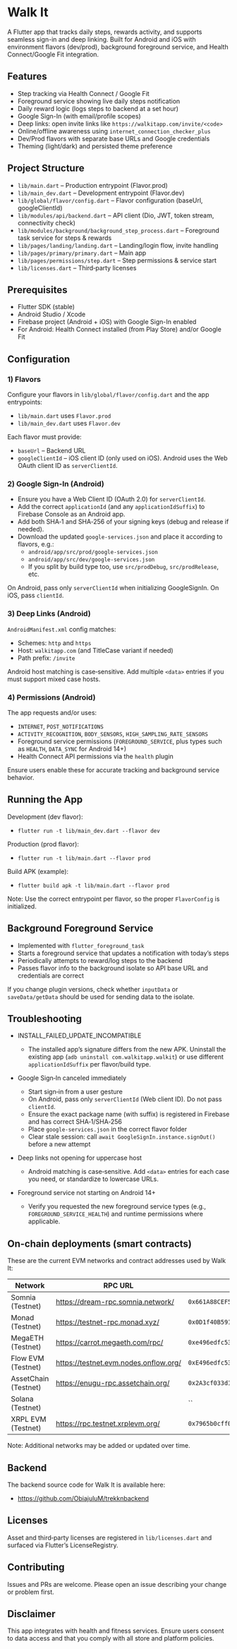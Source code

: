 # Walk It

A Flutter app that tracks daily steps, rewards activity, and supports seamless sign-in and deep linking. Built for Android and iOS with environment flavors (dev/prod), background foreground service, and Health Connect/Google Fit integration.

## Features

- Step tracking via Health Connect / Google Fit
- Foreground service showing live daily steps notification
- Daily reward logic (logs steps to backend at a set hour)
- Google Sign-In (with email/profile scopes)
- Deep links: open invite links like `https://walkitapp.com/invite/<code>`
- Online/offline awareness using `internet_connection_checker_plus`
- Dev/Prod flavors with separate base URLs and Google credentials
- Theming (light/dark) and persisted theme preference

## Project Structure

- `lib/main.dart` – Production entrypoint (Flavor.prod)
- `lib/main_dev.dart` – Development entrypoint (Flavor.dev)
- `lib/global/flavor/config.dart` – Flavor configuration (baseUrl, googleClientId)
- `lib/modules/api/backend.dart` – API client (Dio, JWT, token stream, connectivity check)
- `lib/modules/background/background_step_process.dart` – Foreground task service for steps & rewards
- `lib/pages/landing/landing.dart` – Landing/login flow, invite handling
- `lib/pages/primary/primary.dart` – Main app
- `lib/pages/permissions/step.dart` – Step permissions & service start
- `lib/licenses.dart` – Third‑party licenses

## Prerequisites

- Flutter SDK (stable)
- Android Studio / Xcode
- Firebase project (Android + iOS) with Google Sign-In enabled
- For Android: Health Connect installed (from Play Store) and/or Google Fit

## Configuration

### 1) Flavors

Configure your flavors in `lib/global/flavor/config.dart` and the app entrypoints:

- `lib/main.dart` uses `Flavor.prod`
- `lib/main_dev.dart` uses `Flavor.dev`

Each flavor must provide:
- `baseUrl` – Backend URL
- `googleClientId` – iOS client ID (only used on iOS). Android uses the Web OAuth client ID as `serverClientId`.

### 2) Google Sign-In (Android)

- Ensure you have a Web Client ID (OAuth 2.0) for `serverClientId`.
- Add the correct `applicationId` (and any `applicationIdSuffix`) to Firebase Console as an Android app.
- Add both SHA‑1 and SHA‑256 of your signing keys (debug and release if needed).
- Download the updated `google-services.json` and place it according to flavors, e.g.:
  - `android/app/src/prod/google-services.json`
  - `android/app/src/dev/google-services.json`
  - If you split by build type too, use `src/prodDebug`, `src/prodRelease`, etc.

On Android, pass only `serverClientId` when initializing GoogleSignIn. On iOS, pass `clientId`.

### 3) Deep Links (Android)

`AndroidManifest.xml` config matches:
- Schemes: `http` and `https`
- Host: `walkitapp.com` (and TitleCase variant if needed)
- Path prefix: `/invite`

Android host matching is case‑sensitive. Add multiple `<data>` entries if you must support mixed case hosts.

### 4) Permissions (Android)

The app requests and/or uses:
- `INTERNET`, `POST_NOTIFICATIONS`
- `ACTIVITY_RECOGNITION`, `BODY_SENSORS`, `HIGH_SAMPLING_RATE_SENSORS`
- Foreground service permissions (`FOREGROUND_SERVICE`, plus types such as `HEALTH`, `DATA_SYNC` for Android 14+)
- Health Connect API permissions via the `health` plugin

Ensure users enable these for accurate tracking and background service behavior.

## Running the App

Development (dev flavor):
- `flutter run -t lib/main_dev.dart --flavor dev`

Production (prod flavor):
- `flutter run -t lib/main.dart --flavor prod`

Build APK (example):
- `flutter build apk -t lib/main.dart --flavor prod`

Note: Use the correct entrypoint per flavor, so the proper `FlavorConfig` is initialized.

## Background Foreground Service

- Implemented with `flutter_foreground_task`
- Starts a foreground service that updates a notification with today’s steps
- Periodically attempts to reward/log steps to the backend
- Passes flavor info to the background isolate so API base URL and credentials are correct

If you change plugin versions, check whether `inputData` or `saveData/getData` should be used for sending data to the isolate.

## Troubleshooting

- INSTALL_FAILED_UPDATE_INCOMPATIBLE
  - The installed app’s signature differs from the new APK. Uninstall the existing app (`adb uninstall com.walkitapp.walkit`) or use different `applicationIdSuffix` per flavor/build type.

- Google Sign‑In canceled immediately
  - Start sign‑in from a user gesture
  - On Android, pass only `serverClientId` (Web client ID). Do not pass `clientId`.
  - Ensure the exact package name (with suffix) is registered in Firebase and has correct SHA‑1/SHA‑256
  - Place `google-services.json` in the correct flavor folder
  - Clear stale session: call `await GoogleSignIn.instance.signOut()` before a new attempt

- Deep links not opening for uppercase host
  - Android matching is case‑sensitive. Add `<data>` entries for each case you need, or standardize to lowercase URLs.

- Foreground service not starting on Android 14+
  - Verify you requested the new foreground service types (e.g., `FOREGROUND_SERVICE_HEALTH`) and runtime permissions where applicable.

## On-chain deployments (smart contracts)

These are the current EVM networks and contract addresses used by Walk It:

| Network        | RPC URL                                      | Contract Address |
|----------------|-----------------------------------------------|------------------|
| Somnia (Testnet)| https://dream-rpc.somnia.network/             | `0x661A88CEF5Bb8f58822C4f334C482d1Bf0DcD1e7` |
| Monad (Testnet) | https://testnet-rpc.monad.xyz/                | `0x0D1f40B591FbB15CDFD5bd9e03734acc114de49e` |
| MegaETH (Testnet) | https://carrot.megaeth.com/rpc/               | `0xe496edfc5384ba76d457a75a53b9819ee9a62e3c` |
| Flow EVM (Testnet) | https://testnet.evm.nodes.onflow.org/     | `0xE496edfc5384Ba76d457a75a53B9819Ee9a62e3C` |
| AssetChain (Testnet) | https://enugu-rpc.assetchain.org/             | `0x2A3cf033d17E790a0BDe6724F1Ebd273f35d0449` |
| Solana (Testnet) |              | `` |
| XRPL EVM (Testnet) | https://rpc.testnet.xrplevm.org/          | `0x7965b0cff0ebe04051f221f07429d38d147c0c5c` |

Note: Additional networks may be added or updated over time.

## Backend

The backend source code for Walk It is available here:
- https://github.com/ObiajuluM/trekknbackend

## Licenses

Asset and third‑party licenses are registered in `lib/licenses.dart` and surfaced via Flutter’s LicenseRegistry.

## Contributing

Issues and PRs are welcome. Please open an issue describing your change or problem first.

## Disclaimer

This app integrates with health and fitness services. Ensure users consent to data access and that you comply with all store and platform policies.